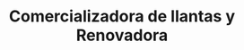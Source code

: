 ---
title: "Comercializadora de llantas y Renovadora"
url: /zitacuaro/comercializadora-de-llantas-y-renovadora/
shop: neumáticos
---
